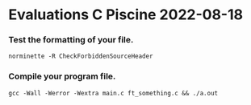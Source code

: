 # Evaluations C Piscine 2022-08-18

### Test the formatting of your file.
```
norminette -R CheckForbiddenSourceHeader
```

### Compile your program file.
```
gcc -Wall -Werror -Wextra main.c ft_something.c && ./a.out
```
